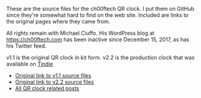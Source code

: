 These are the source files for the ch00ftech QR clock. I put them on GitHub
since they're somewhat hard to find on the web site. Included are links to the
original pages where they came from.

All rights remain with Michael Ciuffo. His WordPress blog at
https://ch00ftech.com has been inactive since December 15, 2017, as has his
Twitter feed.

v1.1 is the original QR clock in kit form. v2.2 is the production clock
that was available on [Tindie](https://www.tindie.com/stores/ch00ftech/)

* [Original link to v1.1 source files](https://ch00ftech.com/2012/10/27/qr-clock)
* [Original link to v2.2 source files](https://ch00ftech.com/qrclock/)
* [All QR clock related posts](https://ch00ftech.com/category/qr-clock/)
